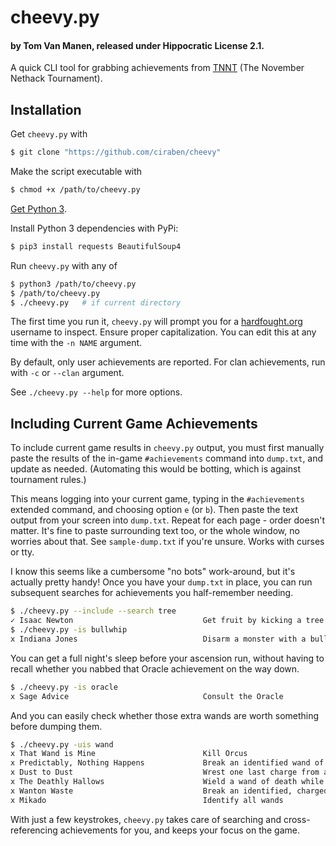 # cheevy.py
#### by Tom Van Manen, released under Hippocratic License 2.1.

A quick CLI tool for grabbing achievements from [TNNT](https://www.hardfought.org/tnnt/) (The November Nethack Tournament).

## Installation

Get `cheevy.py` with

```bash
$ git clone "https://github.com/ciraben/cheevy"
```

Make the script executable with

```bash
$ chmod +x /path/to/cheevy.py
```

[Get Python 3](https://www.python.org/downloads/).

Install Python 3 dependencies with PyPi:

```bash
$ pip3 install requests BeautifulSoup4
```

Run `cheevy.py` with any of

```bash
$ python3 /path/to/cheevy.py
$ /path/to/cheevy.py
$ ./cheevy.py   # if current directory
```

The first time you run it, `cheevy.py` will prompt you for a [hardfought.org](https://hardfought.org) username to inspect. Ensure proper capitalization. You can edit this at any time with the `-n NAME` argument.

By default, only user achievements are reported. For clan achievements, run with `-c` or `--clan` argument.

See `./cheevy.py --help` for more options.

## Including Current Game Achievements

To include current game results in `cheevy.py` output, you must first manually paste the results of the in-game `#achievements` command into `dump.txt`, and update as needed. (Automating this would be botting, which is against tournament rules.)

This means logging into your current game, typing in the `#achievements` extended command, and choosing option `e` (or `b`).
Then paste the text output from your screen into `dump.txt`. Repeat for each page - order doesn't matter.
It's fine to paste surrounding text too, or the whole window, no worries about that.
See `sample-dump.txt` if you're unsure. Works with curses or tty.

I know this seems like a cumbersome "no bots" work-around, but it's actually pretty handy! Once you have your `dump.txt` in place, you can run subsequent searches for achievements you half-remember needing.

```bash
$ ./cheevy.py --include --search tree
✓ Isaac Newton                             Get fruit by kicking a tree
$ ./cheevy.py -is bullwhip
x Indiana Jones                            Disarm a monster with a bullwhip
```

You can get a full night's sleep before your ascension run, without having to recall whether you nabbed that Oracle achievement on the way down.

```bash
$ ./cheevy.py -is oracle
x Sage Advice                              Consult the Oracle
```

And you can easily check whether those extra wands are worth something before dumping them.

```bash
$ ./cheevy.py -uis wand
x That Wand is Mine                        Kill Orcus
x Predictably, Nothing Happens             Break an identified wand of nothing
x Dust to Dust                             Wrest one last charge from a wand of wishing
x The Deathly Hallows                      Wield a wand of death while wearing an invisibility cloak and amulet of life saving
x Wanton Waste                             Break an identified, charged wand of wishing
x Mikado                                   Identify all wands
```

With just a few keystrokes, `cheevy.py` takes care of searching and cross-referencing achievements for you, and keeps your focus on the game.
